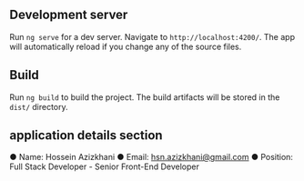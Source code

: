## Development server

Run `ng serve` for a dev server. Navigate to `http://localhost:4200/`. The app will automatically reload if you change any of the source files.

## Build

Run `ng build` to build the project. The build artifacts will be stored in the `dist/` directory.

## application details section

● Name: Hossein Azizkhani
● Email: hsn.azizkhani@gmail.com
● Position: Full Stack Developer - Senior Front-End Developer
